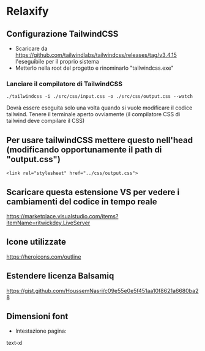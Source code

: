 # Relaxify

## Configurazione TailwindCSS

- Scaricare da https://github.com/tailwindlabs/tailwindcss/releases/tag/v3.4.15 l'eseguibile per il proprio sistema
- Metterlo nella root del progetto e rinominarlo "tailwindcss.exe"

### Lanciare il compilatore di TailwindCSS

```./tailwindcss -i ./src/css/input.css -o ./src/css/output.css --watch```

Dovrà essere eseguita solo una volta quando si vuole modificare il codice tailwind. Tenere il terminale aperto ovviamente (il compilatore CSS di tailwind deve compilare il CSS)

## Per usare tailwindCSS mettere questo nell'head (modificando opportunamente il path di "output.css")

```<link rel="stylesheet" href="../css/output.css">```

## Scaricare questa estensione VS per vedere i cambiamenti del codice in tempo reale

https://marketplace.visualstudio.com/items?itemName=ritwickdey.LiveServer

## Icone utilizzate

https://heroicons.com/outline

## Estendere licenza Balsamiq

https://gist.github.com/HoussemNasri/c09e55e0e5f451aa10f8621a6680ba28

## Dimensioni font

- Intestazione pagina: 

text-xl